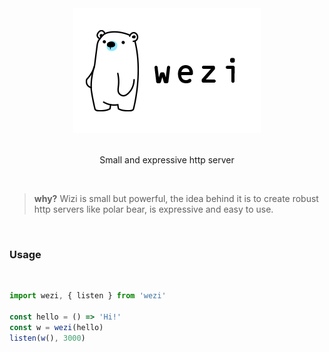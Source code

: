 <div align="center">
    <img src="https://github.com/11ume/wezi-assets/blob/main/logo.png?raw=true" width="300" height="auto"/>
</div>


<br>

<p align="center">
Small and expressive http server
<p>
    
<br>


> **why?** Wizi is small but powerful, the idea behind it is to create robust http servers like polar bear, is expressive and easy to use. 

<br>


### Usage

<br>

```ts
import wezi, { listen } from 'wezi'

const hello = () => 'Hi!'
const w = wezi(hello)
listen(w(), 3000)
```
